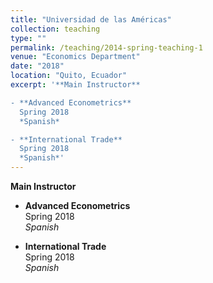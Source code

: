 ```yaml
---
title: "Universidad de las Américas"
collection: teaching
type: ""
permalink: /teaching/2014-spring-teaching-1
venue: "Economics Department"
date: "2018"
location: "Quito, Ecuador"
excerpt: '**Main Instructor**

- **Advanced Econometrics**   
  Spring 2018  
  *Spanish*

- **International Trade**  
  Spring 2018  
  *Spanish*'
---
```


**Main Instructor**

- **Advanced Econometrics**   
  Spring 2018  
  *Spanish*

- **International Trade**  
  Spring 2018  
  *Spanish*
